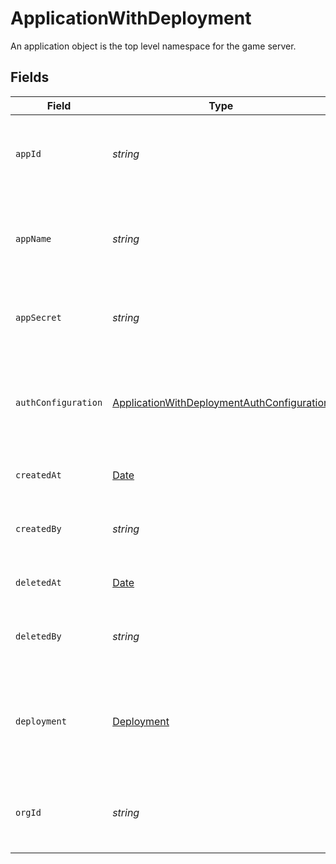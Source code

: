 # ApplicationWithDeployment

An application object is the top level namespace for the game server.


## Fields

| Field                                                                                                           | Type                                                                                                            | Required                                                                                                        | Description                                                                                                     | Example                                                                                                         |
| --------------------------------------------------------------------------------------------------------------- | --------------------------------------------------------------------------------------------------------------- | --------------------------------------------------------------------------------------------------------------- | --------------------------------------------------------------------------------------------------------------- | --------------------------------------------------------------------------------------------------------------- |
| `appId`                                                                                                         | *string*                                                                                                        | :heavy_check_mark:                                                                                              | System generated unique identifier for an application.                                                          | app-af469a92-5b45-4565-b3c4-b79878de67d2                                                                        |
| `appName`                                                                                                       | *string*                                                                                                        | :heavy_check_mark:                                                                                              | Readable name for an application. Must be unique within an organization.                                        | minecraft                                                                                                       |
| `appSecret`                                                                                                     | *string*                                                                                                        | :heavy_check_mark:                                                                                              | Secret that is used for identity and access management.                                                         | secret-6f706e83-0ec1-437a-9a46-7d4281eb2f39                                                                     |
| `authConfiguration`                                                                                             | [ApplicationWithDeploymentAuthConfiguration](../../models/shared/applicationwithdeploymentauthconfiguration.md) | :heavy_check_mark:                                                                                              | Used to authenticate player requests. Use your own authentication or Hathora's Auth Client.                     |                                                                                                                 |
| `createdAt`                                                                                                     | [Date](https://developer.mozilla.org/en-US/docs/Web/JavaScript/Reference/Global_Objects/Date)                   | :heavy_check_mark:                                                                                              | When the application was created.                                                                               |                                                                                                                 |
| `createdBy`                                                                                                     | *string*                                                                                                        | :heavy_check_mark:                                                                                              | Email address for the user that deleted the application.                                                        | dev@hathora.dev                                                                                                 |
| `deletedAt`                                                                                                     | [Date](https://developer.mozilla.org/en-US/docs/Web/JavaScript/Reference/Global_Objects/Date)                   | :heavy_check_mark:                                                                                              | When the application was deleted.                                                                               |                                                                                                                 |
| `deletedBy`                                                                                                     | *string*                                                                                                        | :heavy_check_mark:                                                                                              | Email address for the user that deleted the application.                                                        | dev@hathora.dev                                                                                                 |
| `deployment`                                                                                                    | [Deployment](../../models/shared/deployment.md)                                                                 | :heavy_check_mark:                                                                                              | Deployment is a versioned configuration for a build that describes runtime behavior.                            |                                                                                                                 |
| `orgId`                                                                                                         | *string*                                                                                                        | :heavy_check_mark:                                                                                              | System generated unique identifier for an organization.                                                         | google-oauth2\|107030234048588177467                                                                            |
